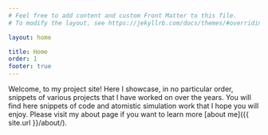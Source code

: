 ```yaml
---
# Feel free to add content and custom Front Matter to this file.
# To modify the layout, see https://jekyllrb.com/docs/themes/#overriding-theme-defaults

layout: home

title: Home
order: 1
footer: true
---
```


Welcome, to my project site! Here I showcase, in no particular order, snippets
of various projects that I have worked on over the years. 
You will find here
snippets of code and atomistic simulation work that I hope you will enjoy.
Please visit my 
about page if you want to learn more [about me]({{ site.url }}/about/).

